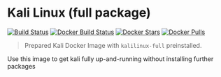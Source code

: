 # Kali Linux (full package)

[![Build Status](https://travis-ci.org/toolisticon/kalilinux.svg?branch=master)](https://travis-ci.org/toolisticon/kalilinux)
[![Docker Build Status](https://img.shields.io/docker/build/toolisticon/kalilinux.svg)](https://hub.docker.com/r/toolisticon/kalilinux/)
[![Docker Stars](https://img.shields.io/docker/stars/toolisticon/kalilinux.svg)](https://hub.docker.com/r/toolisticon/kalilinux/)
[![Docker Pulls](https://img.shields.io/docker/pulls/toolisticon/kalilinux.svg)](https://hub.docker.com/r/toolisticon/kalilinux/)

> Prepared Kali Docker Image with `kalilinux-full` preinstalled.

Use this image to get kali fully up-and-running without installing further packages
